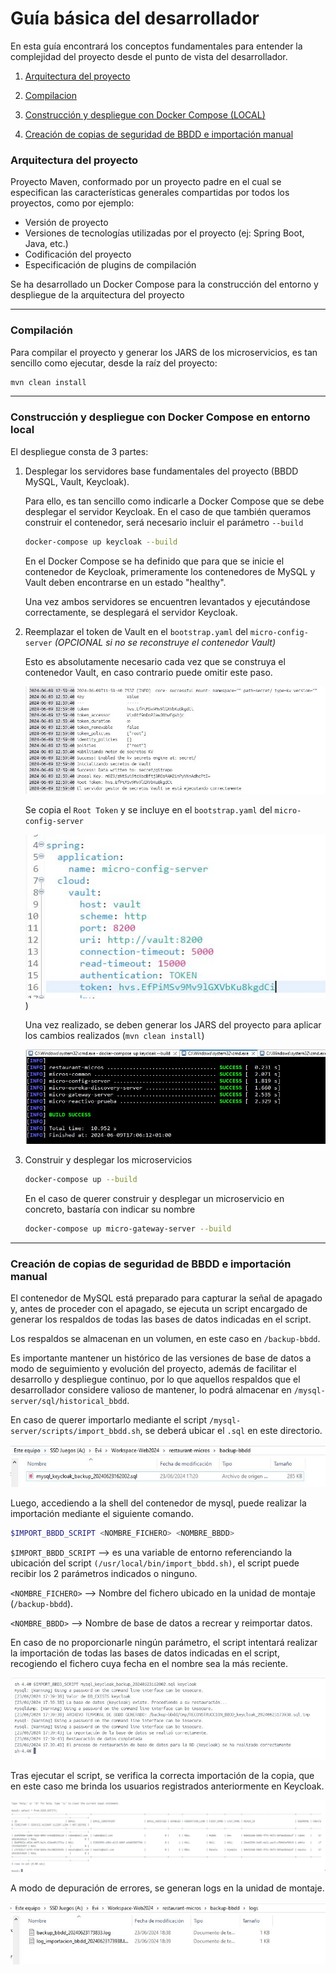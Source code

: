 # Guía básica del desarrollador

En esta guía encontrará los conceptos fundamentales para entender la complejidad del proyecto desde el punto de vista del desarrollador.



1. [Arquitectura del proyecto](#arquitectura-del-proyecto)

2. [Compilacion](#compilación)

3. [Construcción y despliegue con Docker Compose (LOCAL)](#construcción-y-despliegue-con-docker-compose-en-entorno-local)

4. [Creación de copias de seguridad de BBDD e importación manual](#creación-de-copias-de-seguridad-de-bbdd-e-importación-manual)

   

### Arquitectura del proyecto

Proyecto Maven, conformado por un proyecto padre en el cual se especifican las características generales compartidas por todos los proyectos, como por ejemplo:

- Versión de proyecto
- Versiones de tecnologías utilizadas por el proyecto (ej: Spring Boot, Java, etc.)
- Codificación del proyecto
- Especificación de plugins de compilación



Se ha desarrollado un Docker Compose para la construcción del entorno y despliegue de la arquitectura del proyecto

------

### Compilación

Para compilar el proyecto y generar los JARS de los microservicios, es tan sencillo como ejecutar, desde la raíz del proyecto:

```bash
mvn clean install
```

------

### Construcción y despliegue con Docker Compose en entorno local

El despliegue consta de 3 partes:

1. Desplegar los servidores base fundamentales del proyecto (BBDD MySQL, Vault, Keycloak).

   Para ello, es tan sencillo como indicarle a Docker Compose que se debe desplegar el servidor Keycloak. En el caso de que también queramos construir el contenedor, será necesario incluir el parámetro `--build`

   ```bash
   docker-compose up keycloak --build
   ```

   En el Docker Compose se ha definido que para que se inicie el contenedor de Keycloak, primeramente los contenedores de MySQL y Vault deben encontrarse en un estado "healthy".

   Una vez ambos servidores se encuentren levantados y ejecutándose correctamente, se desplegará el servidor Keycloak.

2. Reemplazar el token de Vault en el `bootstrap.yaml` del `micro-config-server` *(OPCIONAL si no se reconstruye el contenedor Vault)*

   Esto es absolutamente necesario cada vez que se construya el contenedor Vault, en caso contrario puede omitir este paso.

   ![](./wiki/dev_guide/imgs/vault_log.JPG)

   Se copia el `Root Token` y se incluye en el `bootstrap.yaml` del `micro-config-server`

   ![](./wiki/dev_guide/imgs/config_server_vault.JPG))

   Una vez realizado, se deben generar los JARS del proyecto para aplicar los cambios realizados (`mvn clean install`)

   ![](./wiki/dev_guide/imgs/mvn-clean-success.JPG)

3. Construir y desplegar los microservicios

   ```bash
   docker-compose up --build
   ```

   En el caso de querer construir y desplegar un microservicio en concreto, bastaría con indicar su nombre

   ```bash
   docker-compose up micro-gateway-server --build
   ```

------

### Creación de copias de seguridad de BBDD e importación manual

El contenedor de MySQL está preparado para capturar la señal de apagado y, antes de proceder con el apagado, se ejecuta un script encargado de generar los respaldos de todas las bases de datos indicadas en el script.

Los respaldos se almacenan en un volumen, en este caso en `/backup-bbdd`.

Es importante mantener un histórico de las versiones de base de datos a modo de seguimiento y evolución del proyecto, además de facilitar el desarrollo y despliegue continuo, por lo que aquellos respaldos que el desarrollador considere valioso de mantener, lo podrá almacenar en `/mysql-server/sql/historical_bbdd`.

En caso de querer importarlo mediante el script  `/mysql-server/scripts/import_bbdd.sh`,  se deberá ubicar el `.sql` en este directorio.

![](./wiki/dev_guide/imgs/respaldo_bbdd.JPG)

Luego, accediendo a la shell del contenedor de mysql, puede realizar la importación mediante el siguiente comando.

```bash
$IMPORT_BBDD_SCRIPT <NOMBRE_FICHERO> <NOMBRE_BBDD>
```

`$IMPORT_BBDD_SCRIPT` --> es una variable de entorno referenciando la ubicación del script `(/usr/local/bin/import_bbdd.sh)`, el script puede recibir los 2 parámetros indicados o ninguno.

`<NOMBRE_FICHERO>` --> Nombre del fichero ubicado en la unidad de montaje (`/backup-bbdd`).

`<NOMBRE_BBDD>` --> Nombre de base de datos a recrear y reimportar datos.

En caso de no proporcionarle ningún parámetro, el script intentará realizar la importación de todas las bases de datos indicadas en el script, recogiendo el fichero cuya fecha en el nombre sea la más reciente.

![](./wiki/dev_guide/imgs/respaldo_bbdd_2.JPG)

Tras ejecutar el script, se verifica la correcta importación de la copia, que en este caso me brinda los usuarios registrados anteriormente en Keycloak.

![](./wiki/dev_guide/imgs/respaldo_bbdd_3.JPG)

A modo de depuración de errores, se generan logs en la unidad de montaje.

![](./wiki/dev_guide/imgs/respaldo_bbdd_4.JPG)

